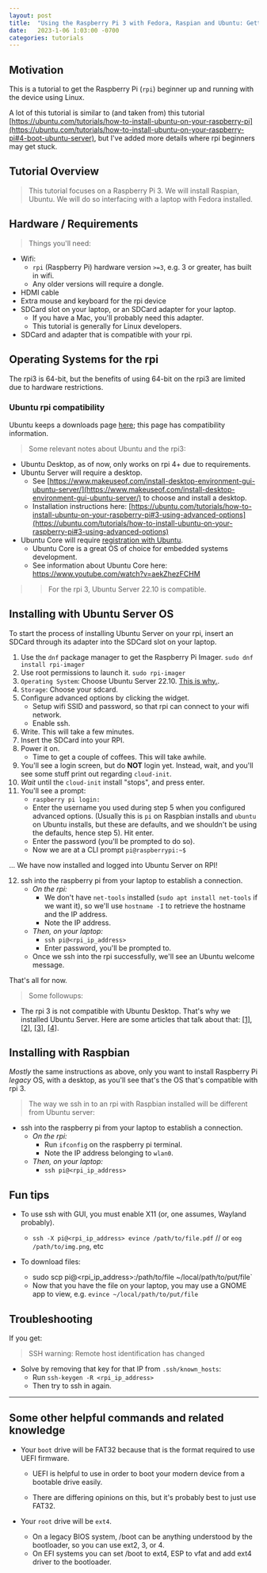 ```yaml
---
layout: post
title:  "Using the Raspberry Pi 3 with Fedora, Raspian and Ubuntu: Getting Started"
date:   2023-1-06 1:03:00 -0700
categories: tutorials
---
```


## Motivation
This is a tutorial to get the Raspberry Pi (`rpi`) beginner up and running with the device using Linux.


A lot of this tutorial is similar to (and taken from) this tutorial [https://ubuntu.com/tutorials/how-to-install-ubuntu-on-your-raspberry-pi](https://ubuntu.com/tutorials/how-to-install-ubuntu-on-your-raspberry-pi#4-boot-ubuntu-server), but I've added more details where rpi beginners may get stuck.

## Tutorial Overview
> This tutorial focuses on a Raspberry Pi 3. We will install Raspian, Ubuntu. We will do so interfacing with a laptop with Fedora installed.


## Hardware / Requirements

> Things you'll need:

- Wifi:
    - `rpi` (Raspberry Pi) hardware version `>=3`, e.g. 3 or greater, has built in wifi.
    - Any older versions will require a dongle.
- HDMI cable
- Extra mouse and keyboard for the rpi device
- SDCard slot on your laptop, or an SDCard adapter for your laptop.
    - If you have a Mac, you'll probably need this adapter.
    - This tutorial is generally for Linux developers.
- SDCard and adapter that is compatible with your rpi.

## Operating Systems for the rpi
The rpi3 is 64-bit, but the benefits of using 64-bit on the rpi3 are limited due to hardware restrictions.

### Ubuntu rpi compatibility
Ubuntu keeps a downloads page [here](https://ubuntu.com/download/raspberry-pi); this page has compatibility information.

> Some relevant notes about Ubuntu and the rpi3:

- Ubuntu Desktop, as of now, only works on rpi 4+ due to requirements.
- Ubuntu Server will require a desktop. 
    - See [https://www.makeuseof.com/install-desktop-environment-gui-ubuntu-server/](https://www.makeuseof.com/install-desktop-environment-gui-ubuntu-server/) to choose and install a desktop.
    - Installation instructions here: [https://ubuntu.com/tutorials/how-to-install-ubuntu-on-your-raspberry-pi#3-using-advanced-options](https://ubuntu.com/tutorials/how-to-install-ubuntu-on-your-raspberry-pi#3-using-advanced-options)
- Ubuntu Core will require [registration with Ubuntu](https://ubuntu.com/download/raspberry-pi-core).
    - Ubuntu Core is a great OS of choice for embedded systems development.
    - See information about Ubuntu Core here: https://www.youtube.com/watch?v=aekZhezFCHM

>> For the rpi 3, Ubuntu Server 22.10 is compatible.

## Installing with Ubuntu Server OS

To start the process of installing Ubuntu Server on your rpi, insert an SDCard through its adapter into the SDCard slot on your laptop.

1. Use the `dnf` package manager to get the Raspberry Pi Imager.
    `sudo dnf install rpi-imager`
2. Use root permissions to launch it.
    `sudo rpi-imager`
3. `Operating System`: Choose Ubuntu Server 22.10. [This is why.](https://ubuntu.com/download/raspberry-pi).
4. `Storage`: Choose your sdcard. 
5. Configure advanced options by clicking the widget. 
    - Setup wifi SSID and password, so that rpi can connect to your wifi network.
    - Enable ssh.
6. Write. This will take a few minutes.
7. Insert the SDCard into your RPI.
8. Power it on.
    - Time to get a couple of coffees. This will take awhile.
9. You'll see a login screen, but do **NOT** login yet. Instead, wait, and you'll see some stuff print out regarding `cloud-init`.
10. _Wait_ until the `cloud-init` install "stops", and press enter.
11. You'll see a prompt:
    - `raspberry pi login:`
    - Enter the username you used during step 5 when you configured advanced options. (Usually this is `pi` on Raspbian installs and `ubuntu` on Ubuntu installs, but these are defaults, and we shouldn't be using the defaults, hence step 5). Hit enter.
    - Enter the password (you'll be prompted to do so).
    - Now we are at a CLI prompt `pi@raspberrypi:~$`

... We have now installed and logged into Ubuntu Server on RPI!

12. ssh into the raspberry pi from your laptop to establish a connection.
    - _On the rpi:_
        - We don't have `net-tools` installed (`sudo apt install net-tools` if we want it), so we'll use `hostname -I` to retrieve the hostname and the IP address.
        - Note the IP address.
    - _Then, on your laptop:_
        - `ssh pi@<rpi_ip_address>`
        - Enter password, you'll be prompted to.
    - Once we ssh into the rpi successfully, we'll see an Ubuntu welcome message.

That's all for now.
> Some followups:

- The rpi 3 is not compatible with Ubuntu Desktop. That's why we installed Ubuntu Server. Here are some articles that talk about that: [[1]](https://www.makeuseof.com/install-desktop-environment-gui-ubuntu-server/), [[2]](https://www.makeuseof.com/tag/best-linux-desktop-environments/), [[3]](https://www.makeuseof.com/tag/gnome-explained-look-one-linuxs-popular-desktops/), [[4]](https://www.tomshardware.com/how-to/install-ubuntu-raspberry-pi).

## Installing with Raspbian
_Mostly_ the same instructions as above, only you want to install Raspberry Pi _legacy_ OS, with a desktop,
as you'll see that's the OS that's compatible with rpi 3.

> The way we ssh in to an rpi with Raspbian installed will be different from Ubuntu server:

- ssh into the raspberry pi from your laptop to establish a connection.
    - _On the rpi:_
        - Run `ifconfig` on the raspberry pi terminal.
        - Note the IP address belonging to `wlan0`.
    - _Then, on your laptop:_
        - `ssh pi@<rpi_ip_address>`

## Fun tips
- To use ssh with GUI, you must enable X11 (or, one assumes, Wayland probably).
    - `ssh -X pi@<rpi_ip_address> evince /path/to/file.pdf` // or `eog /path/to/img.png`, etc

- To download files:
    - sudo scp pi@<rpi_ip_address>:/path/to/file ~/local/path/to/put/file`
    - Now that you have the file on your laptop, you may use a GNOME app to view, e.g. `evince ~/local/path/to/put/file`

## Troubleshooting
If you get:
> SSH warning: Remote host identification has changed

- Solve by removing that key for that IP from `.ssh/known_hosts`:
    - Run `ssh-keygen -R <rpi_ip_address>`
    - Then try to ssh in again.

- - - -
## Some other helpful commands and related knowledge
- Your `boot` drive will be FAT32 because that is the format required to use UEFI firmware.
    - UEFI is helpful to use in order to boot your modern device from a bootable drive easily.

    - There are differing opinions on this, but it's probably best to just use FAT32.

- Your `root` drive will be `ext4`.
    - On a legacy BIOS system, /boot can be anything understood by the bootloader, so you can use ext2, 3, or 4.
    - On EFI systems you can set /boot to ext4, ESP to vfat and add ext4 driver to the bootloader.
